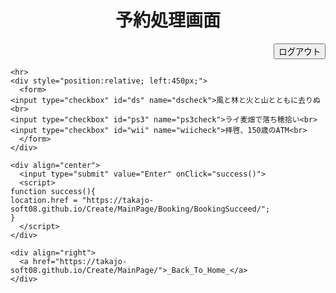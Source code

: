 <html><head>
    <meta http-equiv="content-type" content="text/html; charset=utf-8">
    <title>SignUp (Book Management)</title>
  </head>

  <body>
    <div align="center">
      <h1>予約処理画面</h1>
    </div>
    <div align="right">
      <input type="submit" value="ログアウト" onclick="logOut()">
    </div>
    <script>
      function logOut(){
      location.href = "https://takajo-soft08.github.io/Create/";      
      }
    </script>
    
    <hr>
    <div style="position:relative; left:450px;">
      <form>
	<input type="checkbox" id="ds" name="dscheck">風と林と火と山とともに去りぬ<br>
	<input type="checkbox" id="ps3" name="ps3check">ライ麦畑で落ち穂拾い<br>
	<input type="checkbox" id="wii" name="wiicheck">拝啓、150歳のATM<br>
      </form>
    </div>
    
    <div align="center">
      <input type="submit" value="Enter" onClick="success()">
      <script>
	function success(){
	location.href = "https://takajo-soft08.github.io/Create/MainPage/Booking/BookingSucceed/";
	}
      </script>
    </div>
    
    <div align="right">
      <a href="https://takajo-soft08.github.io/Create/MainPage/">_Back_To_Home_</a>
    </div>

  


</body></html>
